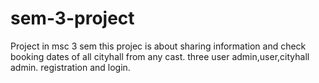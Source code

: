 # sem-3-project
Project in msc 3 sem
this projec is about sharing information and check booking dates of all cityhall from any cast.
three user admin,user,cityhall admin.
registration and login.
